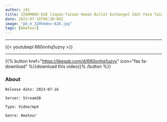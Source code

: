 ```yaml
---
author: j91
title: 328HMDNV-628 [Japan-Taiwan Human Bullet Exchange] Idol Face Taiwanese Wife 27 Years Old. Retaliation Affair With Cheating Husband! ! Passionate Impregnation Sex With A Fair Sensitive Body [Seisha In Garato! ]
date: 2023-07-16T00:30:00Z
image: "pb_e_328hmdnv-628.jpg"
tags: [Amateur]
---
```

___

{{< youtubepl 660onhq1uzvy >}}
___

{{% button href="https://likessb.com/d/660onhq1uzvy" icon="fas fa-download" %}}download this video{{% /button %}}
### About

`Release date: 2023-07-16`

`Server: StreamSB`

`Type: Video/mp4`

`Genre:	Amateur`